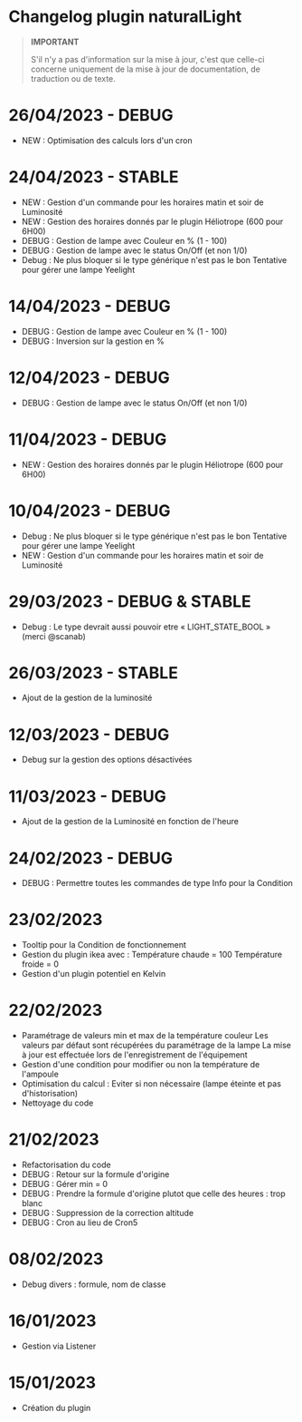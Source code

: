 # Changelog plugin naturalLight

>**IMPORTANT**
>
>S'il n'y a pas d'information sur la mise à jour, c'est que celle-ci concerne uniquement de la mise à jour de documentation, de traduction ou de texte.

# 26/04/2023 - DEBUG

- NEW : Optimisation des calculs lors d'un cron

# 24/04/2023 - STABLE

- NEW : Gestion d'un commande pour les horaires matin et soir de Luminosité
- NEW : Gestion des horaires donnés par le plugin Héliotrope (600 pour 6H00)
- DEBUG : Gestion de lampe avec Couleur en % (1 - 100)
- DEBUG : Gestion de lampe avec le status On/Off (et non 1/0)
- Debug : Ne plus bloquer si le type générique n'est pas le bon
          Tentative pour gérer une lampe Yeelight

# 14/04/2023 - DEBUG

- DEBUG : Gestion de lampe avec Couleur en % (1 - 100)
- DEBUG : Inversion sur la gestion en %

# 12/04/2023 - DEBUG

- DEBUG : Gestion de lampe avec le status On/Off (et non 1/0)

# 11/04/2023 - DEBUG

- NEW : Gestion des horaires donnés par le plugin Héliotrope (600 pour 6H00)

# 10/04/2023 - DEBUG

- Debug : Ne plus bloquer si le type générique n'est pas le bon
          Tentative pour gérer une lampe Yeelight
- NEW : Gestion d'un commande pour les horaires matin et soir de Luminosité

# 29/03/2023 - DEBUG & STABLE

- Debug : Le type devrait aussi pouvoir etre « LIGHT_STATE_BOOL »
(merci @scanab)

# 26/03/2023 - STABLE

- Ajout de la gestion de la luminosité

# 12/03/2023 - DEBUG

- Debug sur la gestion des options désactivées

# 11/03/2023 - DEBUG

- Ajout de la gestion de la Luminosité en fonction de l'heure

# 24/02/2023 - DEBUG

- DEBUG : Permettre toutes les commandes de type Info pour la Condition

# 23/02/2023

- Tooltip pour la Condition de fonctionnement
- Gestion du plugin ikea avec :
    Température chaude = 100
    Température froide = 0
- Gestion d'un plugin potentiel en Kelvin

# 22/02/2023

- Paramétrage de valeurs min et max de la température couleur
  Les valeurs par défaut sont récupérées du paramétrage de la lampe
  La mise à jour est effectuée lors de l'enregistrement de l'équipement
- Gestion d'une condition pour modifier ou non la température de l'ampoule
- Optimisation du calcul : Eviter si non nécessaire (lampe éteinte et pas d'historisation)
- Nettoyage du code

# 21/02/2023

- Refactorisation du code
- DEBUG : Retour sur la formule d'origine
- DEBUG : Gérer min = 0
- DEBUG : Prendre la formule d'origine plutot que celle des heures : trop blanc
- DEBUG : Suppression de la correction altitude
- DEBUG : Cron au lieu de Cron5

# 08/02/2023

- Debug divers : formule, nom de classe

# 16/01/2023

- Gestion via Listener

# 15/01/2023

- Création du plugin

